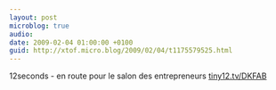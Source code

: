 ```yaml
---
layout: post
microblog: true
audio: 
date: 2009-02-04 01:00:00 +0100
guid: http://xtof.micro.blog/2009/02/04/t1175579525.html
---
```

12seconds - en route pour le salon des entrepreneurs [tiny12.tv/DKFAB](http://tiny12.tv/DKFAB)
